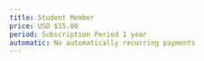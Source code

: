 ```yaml
---
title: Student Member
price: USD $15.00
period: Subscription Period 1 year
automatic: No automatically recurring payments
---
```

